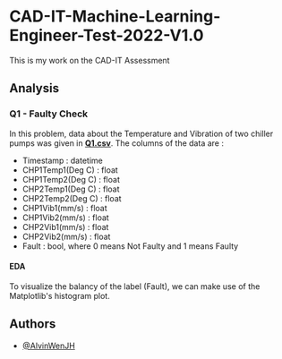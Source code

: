 
# CAD-IT-Machine-Learning-Engineer-Test-2022-V1.0

This is my work on the CAD-IT Assessment 


## Analysis

### Q1 - Faulty Check 

In this problem, data about the Temperature and Vibration of two chiller pumps was given in [**Q1.csv**](https://github.com/AlvinWenJH/CAD-IT-Machine-Learning-Engineer-Test-2022-V1.0/blob/main/Q1.csv).
The columns of the data are :

* Timestamp	 : datetime
* CHP1Temp1(Deg C) : float
* CHP1Temp2(Deg C) : float
* CHP2Temp1(Deg C) : float
* CHP2Temp2(Deg C) : float
* CHP1Vib1(mm/s) : float	
* CHP1Vib2(mm/s) : float
* CHP2Vib1(mm/s) : float	
* CHP2Vib2(mm/s) : float	
* Fault : bool, where 0 means Not Faulty and 1 means Faulty

#### EDA
To visualize the balancy of the label (Fault), we can make use of the Matplotlib's histogram plot.



## Authors

- [@AlvinWenJH](https://github.com/AlvinWenJH)
